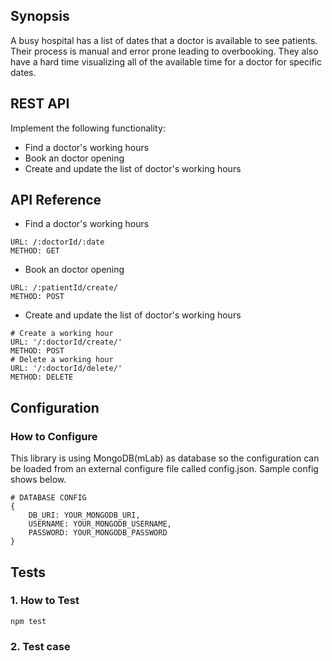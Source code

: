## Synopsis

A busy hospital has a list of dates that a doctor is available to see patients. Their process is manual and error prone leading to overbooking. They also have a hard time visualizing all of the available time for a doctor for specific dates.

## REST API

Implement the following functionality:

* Find a doctor's working hours
* Book an doctor opening
* Create and update the list of doctor's working hours

## API Reference

- Find a doctor's working hours

```
URL: /:doctorId/:date
METHOD: GET
```

- Book an doctor opening
```
URL: /:patientId/create/
METHOD: POST
```

- Create and update the list of doctor's working hours
```
# Create a working hour
URL: '/:doctorId/create/'
METHOD: POST
# Delete a working hour
URL: '/:doctorId/delete/'
METHOD: DELETE
```

## Configuration

### How to Configure
This library is using MongoDB(mLab) as database so the configuration can be loaded from an external configure file called config.json. Sample config shows below.
```
# DATABASE CONFIG
{
    DB_URI: YOUR_MONGODB_URI,
    USERNAME: YOUR_MONGODB_USERNAME,
    PASSWORD: YOUR_MONGODB_PASSWORD
}
```

## Tests

### 1. How to Test

```
npm test
```

### 2. Test case
